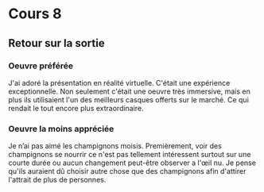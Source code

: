 # Cours 8
## Retour sur la sortie

### Oeuvre préférée
J'ai adoré la présentation en réalité virtuelle. C'était une expérience exceptionnelle. Non seulement c'était une oeuvre très immersive, mais en plus ils utilisaient l'un des meilleurs casques offerts sur le marché. Ce qui rendait le tout encore plus extraordinaire.


### Oeuvre la moins appréciée
Je n’ai pas aimé les champignons moisis. Premièrement, voir des champignons se nourrir ce n'est pas tellement intéressent surtout sur une courte durée ou aucun changement peut-être observer a l'œil nu. Je pense qu'ils auraient dû choisir autre chose que des champignons afin d'attirer l'attrait de plus de personnes.

